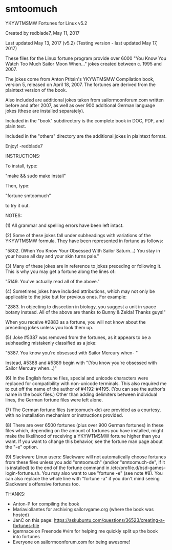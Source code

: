 # smtoomuch

YKYWTMSMW Fortunes for Linux v5.2

Created by redblade7, May 11, 2017

Last updated May 13, 2017 (v5.2)
(Testing version - last updated May 17, 2017)

These files for the Linux fortune program provide over 6000 "You Know You Watch Too Much Sailor Moon When..." jokes created between c. 1995 and 2007. 

The jokes come from Anton Ptitsin's YKYWTMSMW Compilation book, version 5, released on April 18, 2007. The fortunes are derived from the plaintext version of the book.

Also included are additional jokes taken from sailormoonforum.com written before and after 2007, as well as over 900 additional German language jokes (these are installed separately).

Included in the "book" subdirectory is the complete book in DOC, PDF, and plain text.

Included in the "others" directory are the additional jokes in plaintext format.

Enjoy! -redblade7

INSTRUCTIONS:

To install, type:

"make && sudo make install"

Then, type:

"fortune smtoomuch"

to try it out.

NOTES:

(1) All grammar and spelling errors have been left intact.

(2) Some of these jokes fall under subheadings with variations of the YKYWTMSMW formula. They have been represented in fortune as follows: 

"5802.	(When You Know Your Obsessed With Sailor Saturn...) You stay in your house all day and your skin turns pale."

(3) Many of these jokes are in reference to jokes preceding or following it. This is why you may get a fortune along the lines of:

"5149.	You've actually read all of the above."

(4) Sometimes jokes have included attributions, which may not only be applicable to the joke but for previous ones. For example:

"2883.	In objecting to dissection in biology, you suggest a unit in space botany instead. All of the above are thanks to Bunny & Zelda! Thanks guys!"

When you receive #2883 as a fortune, you will not know about the preceding jokes unless you look them up.

(5) Joke #5387 was removed from the fortunes, as it appears to be a subheading mistakenly classified as a joke:

"5387.	You know you're obsessed with Sailor Mercury when- "

Instead, #5388 and #5389 begin with "(You know you're obsessed with Sailor Mercury when...)"

(6) In the English fortune files, special and unicode characters were replaced for compatibility with non-unicode terminals. This also required me to cut off the name of the author of #4192-#4195. (You can see the author's name in the book files.) Other than adding delimiters between individual lines, the German fortune files were left alone.

(7) The German fortune files (smtoomuch-de) are provided as a courtesy, with no installation mechanism or instructions provided.

(8) There are over 6500 fortunes (plus over 900 German fortunes) in these files which, depending on the amount of fortunes you have installed, might make the likelihood of receiving a YKYWTMSMW fortune higher than you want. If you want to change this behavior, see the fortune man page about the "-e" option.

(9) Slackware Linux users: Slackware will not automatically choose fortunes from these files unless you add "smtoomuch" (and/or "smtoomuch-de", if it is installed) to the end of the fortune command in /etc/profile.d/bsd-games-login-fortune.sh. You may also want to use "fortune -e" (see note #8). You can also replace the whole line with "fortune -a" if you don't mind seeing Slackware's offensive fortunes too.

THANKS:

* Anton-P for compiling the book
* Mariaviollantes for archiving sailorvgame.org (where the book was hosted)
* JanC on this page: https://askubuntu.com/questions/36523/creating-a-fortunes-file
* igemnace on Freenode #vim for helping me quickly split up the book into fortunes
* Everyone on sailormoonforum.com for being awesome!
